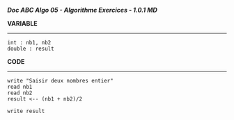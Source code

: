***Doc ABC Algo 05 - Algorithme Exercices - 1.0.1 MD***

**VARIABLE**
************
    int : nb1, nb2
    double : result

**CODE**
**********
    write "Saisir deux nombres entier"
    read nb1
    read nb2
    result <-- (nb1 + nb2)/2

    write result
